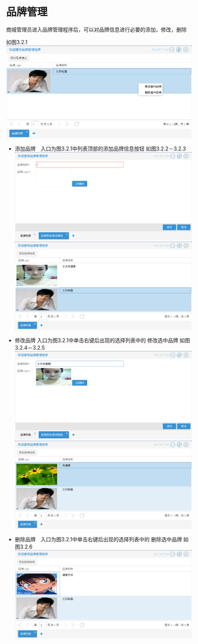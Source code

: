 # 品牌管理

商城管理员进入品牌管理程序后，可以对品牌信息进行必要的添加，修改，删除

如图3.2.1
![](../Image/商品/商品品牌操作.png)

* 添加品牌　入口为图3.2.1中列表顶部的添加品牌信息按钮
如图3.2.2－3.2.3
![](../Image/商品/商品品牌添加.png)
![](../Image/商品/商品品牌添加结果.png)

* 修改品牌 入口为图3.2.1中单击右键后出现的选择列表中的 修改选中品牌
如图3.2.4－3.2.5
![](../Image/商品/商品品牌修改.png)
![](../Image/商品/商品品牌修改结果.png)


* 删除品牌　入口为图3.2.1中单击右键后出现的选择列表中的 删除选中品牌
如图3.2.6
![](../Image/商品/商品品牌删除结果.png)

